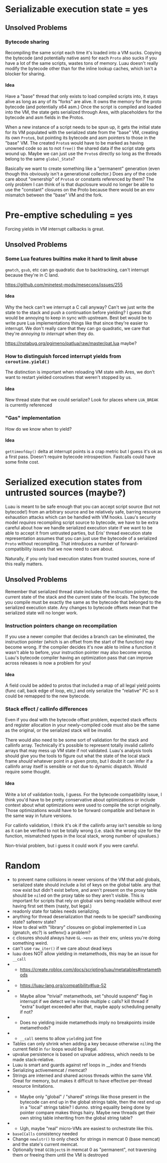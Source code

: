 # Serializable execution state = yes

## Unsolved Problems

### Bytecode sharing

Recompiling the same script each time it's loaded into a VM sucks. Copying the bytecode (and potentially native asm)
for each `Proto` also sucks if you have a lot of the same scripts, wastes tons of memory. Luau doesn't really modify
the bytecode other than for the inline lookup caches, which isn't a blocker for sharing.

#### Idea

Have a "base" thread that only exists to load compiled scripts into, it stays alive as long as any of its "forks"
are alive. It owns the memory for the proto bytecode (and potentially x64 asm.) Once the script is compiled and loaded
into the VM, the state gets serialized through Ares, with placeholders for the bytecode and asm fields in the Protos.

When a new instance of a script needs to be spun up, it gets the initial state for its VM populated with the serialized
state from the "base" VM, creating its own `Proto`s, but pointing its bytecode and asm pointers to those in the "base"
VM. The created `Proto`s would have to be marked as having unowned code so as to not `free()` the shared data if the
script state gets wound up. Maybe we can just use the `Proto`s directly so long as the threads belong to the same
`global_State`?

Basically we want to create something like a "permanent" generation (even though this obviously isn't a generational
collector.) Does any of the code care about "ownership" of `Proto`s or constants referenced by them? The only problem
I can think of is that dupclosure would no longer be able to use the "constant" closures on the Proto because there
would be an env mismatch between the "base" VM and the fork.

# Pre-emptive scheduling = yes

Forcing yields in VM interrupt callbacks is great.

## Unsolved Problems

### Some Lua features builtins make it hard to limit abuse

`gmatch`, `gsub`, etc can go quadratic due to backtracking, can't interrupt because they're in C land.

https://github.com/minetest-mods/mesecons/issues/255

#### Idea

Why the heck can't we interrupt a C call anyway? Can't we just write the state to the stack and push a continuation
before yielding? I guess that would be annoying to keep in sync with upstream. Best bet would be to write pure Lua
implementations things like that since they're easier to interrupt. We don't really care that they can go quadratic,
we care that they're _annoying to interrupt_ when they do.

https://notabug.org/pgimeno/patlua/raw/master/pat.lua maybe?

### How to distinguish forced interrupt yields from `coroutine.yield()`

The distinction is important when reloading VM state with Ares, we don't want to restart yielded coroutines
that weren't stopped by us.

#### Idea

New thread state that we could serialize? Look for places where `LUA_BREAK` is currently referenced

### "Gas" implementation

How do we know when to yield?

#### Idea

`gettimeofday()` delta at interrupt points is a crap metric but I guess it's ok as a first pass. Doesn't require
bytecode introspection. Fastcalls could have some finite cost.


# Serialized execution states from untrusted sources (maybe?)

Luau is meant to be safe enough that you can accept script source (but not bytecode!) from an arbitrary source and
be relatively safe, barring resource exhaustion attacks which can be handled with VM hooks. Luau's security
model _requires_ recompiling script source to bytecode, we have to be extra careful about how we handle serialized
execution state if we want to be able to accept it from untrusted parties, but Eris' thread execution state
representation assumes that you can just use the bytecode of a serialized `Proto` without recompiling. That introduces
a number of forward-compatibility issues that we now need to care about.

Naturally, if you only load execution states from trusted sources, none of this really matters.

## Unsolved Problems

Remember that serialized thread state includes the instruction pointer, the current state of the stack and the
current state of the locals. The bytecode you compile must be exactly the same as the bytecode that belonged to the
serialized execution state. Any changes to bytecode offsets mean that the serialized state will no longer work.

### Instruction pointers change on recompilation

If you use a newer compiler that decides a branch can be eliminated, the instruction pointer (which is an offset from
the start of the function) may become wrong. If the compiler decides it's now able to inline a function it wasn't able
to before, your instruction pointer may also become wrong. Luau's bytecode compiler having an optimization pass that can
improve across releases is now a problem for you!

#### Idea

A field could be added to protos that included a map of all legal yield points (func call, back edge of
loop, etc,) and only serialize the "relative" PC so it could be remapped to the new bytecode.

### Stack effect / callinfo differences
Even if you deal with the bytecode offset problem, expected stack effects and register allocation in your
newly-compiled code must also be the same as the original, or the serialized stack will be invalid.

There would also need to be some sort of validation for the stack and callinfo array. Technically it's possible
to represent totally invalid callinfo arrays that may mess up VM state if not validated. Luau's analysis tools should
give you the tools to figure out what the state of the local stack frame _should_ whatever point in a given proto,
but I doubt it can infer if a callinfo array itself is sensible or not due to dynamic dispatch. Would require some
thought.

#### Idea

Write a lot of validation tools, I guess. For the bytecode compatibility issue, I think you'd have to be pretty
conservative about optimizations or include context about what optimizations were used to compile the script originally.
Those optimizations would have to be forward compatible and behave in the same way in future versions.

For callinfo validation, I think it's ok if the callinfo array isn't sensible so long as it can be verified to not
be totally wrong (i.e. stack the wrong size for the function, mismatched types in the local stack, wrong number of
upvalues.)

Non-trivial problem, but i guess it could work if you were careful.

# Random

* to prevent name collisions in newer versions of the VM that add globals, serialized state should include
  a list of keys on the global table. any that now exist but didn't exist before, and aren't present on the
  proxy table should be `nil`ed on the proxy table so they aren't visible. This is important for scripts that
  rely on global vars being readable without ever having first set them (nasty, but legal.)
* readonly state for tables needs serializing.
* anything for thread deserialization that needs to be special? sandboxing state? safeenv state?
* How to deal with "library" closures on global implemented in Lua (gmatch, etc?) is setfenv() a problem?
* c closures should always have `GL->env` as their env, unless you're doing something weird.
* can't use `raw_iter()` if we care about dead keys
* luau does NOT allow yielding in metamethods, this may be an issue for `__call`
* * https://create.roblox.com/docs/scripting/luau/metatables#metamethods
* * https://luau-lang.org/compatibility#lua-52
* * Maybe allow "trivial" metamethods, set "should suspend" flag in interrupt if we detect we're inside multiple
    c calls? kill thread if "extra" budget exceeded after that, maybe apply scheduling penalty if not?
* * Does no yielding inside metamethods imply no breakpoints inside metamethods?
* * `__call` seems to allow `yield`ing just fine
* Tables can only shrink when adding a key because otherwise `nil`ing the current field in `for` loops
  would be illegal.
* upvalue persistence is based on upvalue address, which needs to be made stack-relative.
* Luau is smart and guards against ref loops in __index and friends
* Serializing activememcat / memcat?
* Strings are interned and shared across threads within the same VM. Great for memory, but makes it difficult to
  have effective per-thread resource limitations.
* * Maybe only "global" / "shared" strings like those present in the bytecode can end up in the global strings table,
    then the rest end up in a "local" strings table? I dunno. string equality being done by pointer compare makes things
    hairy. Maybe new threads get their own string table inheriting from the global string table?
* * Ugh, maybe "real" micro-VMs are easiest to orchestrate like this.
* `baseCCalls` consistency needed
* Change `newlstr()` to only check for strings in memcat 0 (base memcat) and the state's current memcat.
* Optionally treat `GCObject`s in memcat 0 as "permanent", not traversing them or freeing them until the VM is destroyed
